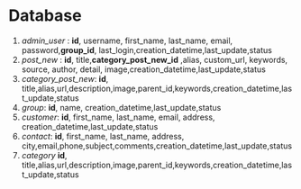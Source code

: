 # Database
1. *admin_user* : <b>id</b>, username, first_name, last_name, email, password,<b>group_id</b>, last_login,creation_datetime,last_update,status</br>
2. *post_new* : <b>id</b>, title,<b>category_post_new_id</b> ,alias, custom_url, keywords, source, author, detail, image,creation_datetime,last_update,status</br>
3. *category_post_new*: <b>id</b>, title,alias,url,description,image,parent_id,keywords,creation_datetime,last_update,status</br>
4. *group*:  <b>id</b>, name, creation_datetime,last_update,status</br>
5. *customer*: <b>id</b>, first_name, last_name, email, address, creation_datetime,last_update,status</br>
6. *contact*: <b>id</b>, first_name, last_name, address, city,email,phone,subject,comments,creation_datetime,last_update,status</br>
7. *category* <b>id</b>, title,alias,url,description,image,parent_id,keywords,creation_datetime,last_update,status</br>

